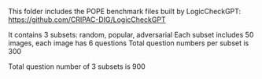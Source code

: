 This folder includes the POPE benchmark files 
built by LogicCheckGPT: https://github.com/CRIPAC-DIG/LogicCheckGPT

It contains 3 subsets: random, popular, adversarial
Each subset includes 50 images, each image has 6 questions
Total question numbers per subset is 300

Total question number of 3 subsets is 900
